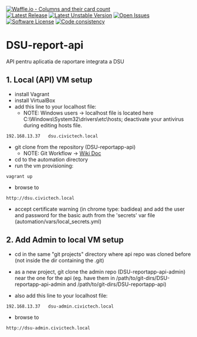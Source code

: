 [![Waffle.io - Columns and their card count](https://badge.waffle.io/civictechro/DSU-reportapp-api.svg?columns=all)](https://waffle.io/civictechro/DSU-reportapp-api)  
[![Latest Release](https://img.shields.io/github/release/civictechro/DSU-reportapp-api.svg?format=flat-square)](https://github.com/civictechro/DSU-reportapp-api/releases/latest)
[![Latest Unstable Version](https://img.shields.io/badge/unstable-0.1.3-orange.svg?format=flat-square)](https://github.com/civictechro/DSU-reportapp-api/releases/tag/version/0.1.3)
[![Open Issues](https://img.shields.io/github/issues/civictechro/DSU-reportapp-api.svg?format=flat-square)](https://github.com/civictechro/DSU-reportapp-api/issues)
[![Software License](https://img.shields.io/github/license/civictechro/DSU-reportapp-api.svg?style=flat-square)](https://github.com/civictechro/DSU-reportapp-api/blob/master/LICENSE)
[![Code consistency](http://squizlabs.github.io/PHP_CodeSniffer/analysis/squizlabs/PHP_CodeSniffer/grade.svg)](https://squizlabs.github.io/PHP_CodeSniffer/analysis/civictechro/DSU-reportapp-api/)

# DSU-report-api
API pentru aplicatia de raportare integrata a DSU

## 1. Local (API) VM setup
- install Vagrant
- install VirtualBox
- add this line to your localhost file: 
  - NOTE: Windows users -> localhost file is located here C:\Windows\System32\drivers\etc\hosts; deactivate your antivirus during editing hosts file.
```
192.168.13.37   dsu.civictech.local
```
- git clone from the repository (DSU-reportapp-api)
    - NOTE: Git Workflow -> [Wiki Doc](https://github.com/civictechro/DSU-reportapp-api/wiki/Git-Workflow)
- cd to the automation directory
- run the vm provisioning:
```
vagrant up
```
- browse to 
```
http://dsu.civictech.local
```
- accept certificate warning (in chrome type: badidea) and add the user and password for the basic auth from the 'secrets' var file (automation/vars/local_secrets.yml)


## 2. Add Admin to local VM setup
- cd in the same "git projects" directory where api repo was cloned before (not inside the dir containing the .git)
- as a new project, git clone the admin repo (DSU-reportapp-api-admin) near the one for the api (eg. have them in /path/to/git-dirs/DSU-reportapp-api-admin and /path/to/git-dirs/DSU-reportapp-api)

- also add this line to your localhost file: 
```
192.168.13.37   dsu-admin.civictech.local
```
- browse to 
```
http://dsu-admin.civictech.local
```
